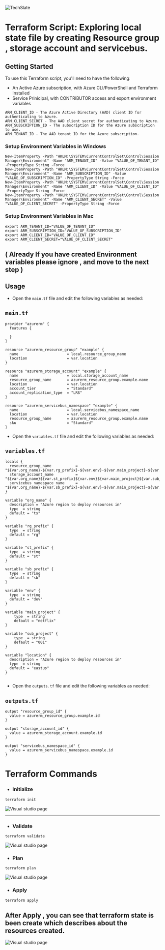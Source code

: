 ![TechSlate](../../../global/images/ts.png)

# Terraform Script: Exploring local state file by creating Resource group , storage account and servicebus.


## Getting Started 

To use this Terraform script, you'll need to have the following:

- An Active Azure subscription, with Azure CLI/PowerShell and Terraform Installed
- Service Prinicipal, with  CONTRIBUTOR access and export environment variables 

```
ARM_CLIENT_ID - The Azure Active Directory (AAD) client ID for authenticating to Azure.
ARM_CLIENT_SECRET - The AAD client secret for authenticating to Azure.
ARM_SUBSCRIPTION_ID - The subscription ID for the Azure subscription to use.
ARM_TENANT_ID - The AAD tenant ID for the Azure subscription.
```

### Setup Environment Variables in Windows

```
New-ItemProperty -Path "HKLM:\SYSTEM\CurrentControlSet\Control\Session Manager\Environment" -Name "ARM_TENANT_ID" -Value "VALUE_OF_TENANT_ID" -PropertyType String -Force
New-ItemProperty -Path "HKLM:\SYSTEM\CurrentControlSet\Control\Session Manager\Environment" -Name "ARM_SUBSCRIPTION_ID" -Value "VALUE_OF_SUBSCRIPTION_ID" -PropertyType String -Force
New-ItemProperty -Path "HKLM:\SYSTEM\CurrentControlSet\Control\Session Manager\Environment" -Name "ARM_CLIENT_ID" -Value "VALUE_OF_CLIENT_ID" -PropertyType String -Force
New-ItemProperty -Path "HKLM:\SYSTEM\CurrentControlSet\Control\Session Manager\Environment" -Name "ARM_CLIENT_SECRET" -Value "VALUE_OF_CLIENT_SECRET" -PropertyType String -Force
```

### Setup Environment Variables in Mac

```
export ARM_TENANT_ID="VALUE_OF_TENANT_ID"
export ARM_SUBSCRIPTION_ID="VALUE_OF_SUBSCRIPTION_ID"
export ARM_CLIENT_ID="VALUE_OF_CLIENT_ID"
export ARM_CLIENT_SECRET="VALUE_OF_CLIENT_SECRET"
```



## ( Already If you have created Environment variables please ignore , and move to the next step )


## Usage

- Open the `main.tf` file and edit the following variables as needed:

## `main.tf`
```
provider "azurerm" {
  features {
    
  }
}

resource "azurerm_resource_group" "example" {
  name                      = local.resource_group_name
  location                  = var.location
}

resource "azurerm_storage_account" "example" {
  name                      = local.storage_account_name
  resource_group_name       = azurerm_resource_group.example.name
  location                  = var.location
  account_tier              = "Standard"
  account_replication_type  = "LRS"
}

resource "azurerm_servicebus_namespace" "example" {
  name                      = local.servicebus_namespace_name
  location                  = var.location
  resource_group_name       = azurerm_resource_group.example.name
  sku                       = "Standard"
}

```
- Open the `variables.tf` file and edit the following variables as needed:


## `variables.tf`

```
locals {
  resource_group_name           = "${var.org_name}-${var.rg_prefix}-${var.env}-${var.main_project}-${var.sub_project}"
  storage_account_name          = "${var.org_name}${var.st_prefix}${var.env}${var.main_project}${var.sub_project}"
  servicebus_namespace_name     = "${var.org_name}-${var.sb_prefix}-${var.env}-${var.main_project}-${var.sub_project}"
}

variable "org_name" {
  description = "Azure region to deploy resources in"
  type  = string
  default = "ts"
}

variable "rg_prefix" {
  type  = string
  default = "rg"
}

variable "st_prefix" {
  type  = string
  default = "st"
}

variable "sb_prefix" {
  type  = string
  default = "sb"
}

variable "env" {
  type  = string
  default = "dev"
}

variable "main_project" {
    type  = string
    default = "netflix"
}

variable "sub_project" {
    type  = string
    default = "001"
}

variable "location" {
  description = "Azure region to deploy resources in"
  type  = string
  default = "eastus"
}


```

- Open the `outputs.tf` file and edit the following variables as needed:


## `outputs.tf`

```
output "resource_group_id" {
  value = azurerm_resource_group.example.id
}

output "storage_account_id" {
  value = azurerm_storage_account.example.id
}

output "servicebus_namespace_id" {
  value = azurerm_servicebus_namespace.example.id
}
```

# Terraform Commands

- ### Initialize

```
terraform init
```
![Visual studio page](images/init.png)

*** 

- ### Validate

```
terraform validate
```
![Visual studio page](images/validate.png)

- ### Plan

```
terraform plan
```
![Visual studio page](images/plan.png)

- ### Apply

```
terraform apply
```

## After Apply , you can see that terraform state is been create which describes about the resources created.

![Visual studio page](images/tfstate.png)